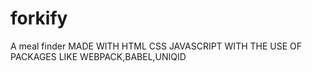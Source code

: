 # forkify
A meal finder
MADE WITH HTML CSS JAVASCRIPT WITH THE USE OF PACKAGES LIKE WEBPACK,BABEL,UNIQID
